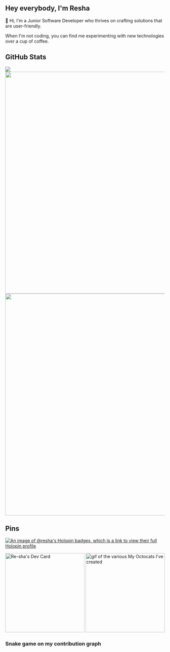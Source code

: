 ## Hey everybody, I'm Resha

:wave: Hi, I'm a Junior Software Developer who thrives on crafting solutions that are user-friendly.

When I'm not coding, you can find me experimenting with new technologies over a cup of coffee.


## GitHub Stats

<img src="https://github-profile-trophy.vercel.app/?username=re-sha&theme=onestar&title=-Stars,-Experience,-Reviews">

<img src="https://github-readme-streak-stats.herokuapp.com?user=re-sha&theme=python-dark&border_radius=10" width="700">

<img src="https://github-readme-stats.vercel.app/api?username=re-sha&show=discussions_answered,prs_merged_percentage&hide=stars,issues&theme=holi&show_icons=true" width="700">


## Pins
[![An image of @resha's Holopin badges, which is a link to view their full Holopin profile](https://holopin.me/resha)](https://holopin.io/@resha)

<!-- DailyDev card -->
<a href="https://app.daily.dev/re_sha"><img src="https://api.daily.dev/devcards/v2/QtEgpcqnUpXa1J3rXlOLA.png?type=default&r=cv1" width="250" alt="Re-sha's Dev Card"/></a>
<img display="flex" width="250" height="250" src="https://github.com/MishManners/MishManners/blob/master/My-OctocatsShortest.gif" alt="gif of the various My Octocats I've created"></a>


### Snake game on my contribution graph
